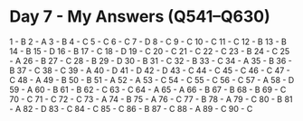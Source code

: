 # Day 7 - My Answers (Q541–Q630)

1 - B 
2 - A
3 - B
4 - C
5 - C
6 - C
7 - D
8 - C
9 - C
10 - C
11 - C
12 - B
13 - B
14 - B
15 - D
16 - B
17 - C
18 - D
19 - C
20 - C
21 - C
22 - C
23 - B
24 - C
25 - A
26 - B
27 - C
28 - B
29 - D
30 - B
31 - C
32 - B
33 - C
34 - A
35 - B
36 - B
37 - C
38 - C
39 - A
40 - D
41 - D
42 - D
43 - C
44 - C
45 - C
46 - C
47 - C
48 - A
49 - B
50 - B
51 - A
52 - A
53 - C
54 - C
55 - C
56 - C
57 - A
58 - D
59 - A
60 - B
61 - B
62 - C
63 - C
64 - A
65 - A
66 - B
67 - B
68 - B
69 - C
70 - C
71 - C
72 - C
73 - A
74 - B
75 - A
76 - C
77 - B
78 - A
79 - C
80 - B
81 - A
82 - D
83 - C
84 - C
85 - C
86 - B
87 - C
88 - A
89 - C
90 - C